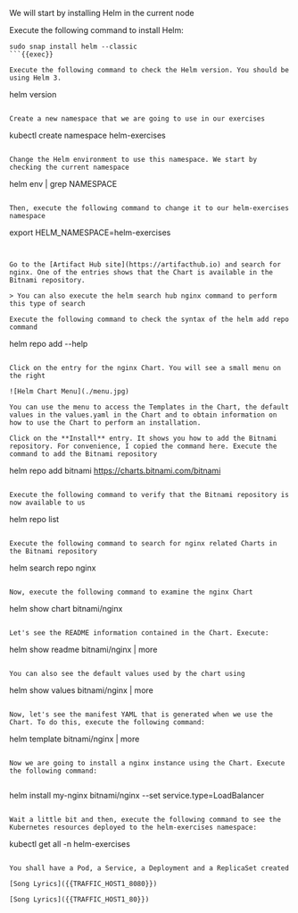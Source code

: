We will start by installing Helm in the current node

Execute the following command to install Helm:

```
sudo snap install helm --classic
```{{exec}}

Execute the following command to check the Helm version. You should be using Helm 3.

```
helm version
```{{exec}}

Create a new namespace that we are going to use in our exercises

```
kubectl create namespace helm-exercises
```{{exec}}

Change the Helm environment to use this namespace. We start by checking the current namespace

```
helm env | grep NAMESPACE
```{{exec}}

Then, execute the following command to change it to our helm-exercises namespace

```
export HELM_NAMESPACE=helm-exercises
```{{exec}}


Go to the [Artifact Hub site](https://artifacthub.io) and search for nginx. One of the entries shows that the Chart is available in the Bitnami repository. 

> You can also execute the helm search hub nginx command to perform this type of search

Execute the following command to check the syntax of the helm add repo command

```
helm repo add --help
```{{exec}}

Click on the entry for the nginx Chart. You will see a small menu on the right

![Helm Chart Menu](./menu.jpg)

You can use the menu to access the Templates in the Chart, the default values in the values.yaml in the Chart and to obtain information on how to use the Chart to perform an installation. 

Click on the **Install** entry. It shows you how to add the Bitnami repository. For convenience, I copied the command here. Execute the command to add the Bitnami repository

```
helm repo add bitnami https://charts.bitnami.com/bitnami
```{{exec}}

Execute the following command to verify that the Bitnami repository is now available to us

```
helm repo list
```{{exec}}

Execute the following command to search for nginx related Charts in the Bitnami repository

```
helm search repo nginx
```{{exec}}

Now, execute the following command to examine the nginx Chart

```
helm show chart bitnami/nginx
```{{exec}}

Let's see the README information contained in the Chart. Execute: 

```
helm show readme bitnami/nginx | more
```{{exec}}

You can also see the default values used by the chart using 

```
helm show values bitnami/nginx | more
```{{exec}}

Now, let's see the manifest YAML that is generated when we use the Chart. To do this, execute the following command:

```
helm template bitnami/nginx | more
```{{exec}}

Now we are going to install a nginx instance using the Chart. Execute the following command:


```

helm install my-nginx bitnami/nginx --set service.type=LoadBalancer
```{{exec}}

Wait a little bit and then, execute the following command to see the Kubernetes resources deployed to the helm-exercises namespace:

```
kubectl get all -n helm-exercises
```{{exec}}

You shall have a Pod, a Service, a Deployment and a ReplicaSet created

[Song Lyrics]({{TRAFFIC_HOST1_8080}})

[Song Lyrics]({{TRAFFIC_HOST1_80}})

